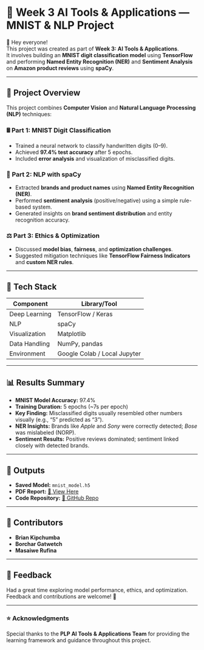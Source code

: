# 🧠 Week 3 AI Tools & Applications — MNIST & NLP Project

👋 Hey everyone!  
This project was created as part of **Week 3: AI Tools & Applications**.  
It involves building an **MNIST digit classification model** using **TensorFlow** and performing **Named Entity Recognition (NER)** and **Sentiment Analysis** on **Amazon product reviews** using **spaCy**.

---

## 🚀 Project Overview

This project combines **Computer Vision** and **Natural Language Processing (NLP)** techniques:

### 🖩 Part 1: MNIST Digit Classification
- Trained a neural network to classify handwritten digits (0–9).  
- Achieved **97.4% test accuracy** after 5 epochs.  
- Included **error analysis** and visualization of misclassified digits.  

### 💬 Part 2: NLP with spaCy
- Extracted **brands and product names** using **Named Entity Recognition (NER)**.  
- Performed **sentiment analysis** (positive/negative) using a simple rule-based system.  
- Generated insights on **brand sentiment distribution** and entity recognition accuracy.

### ⚖️ Part 3: Ethics & Optimization
- Discussed **model bias**, **fairness**, and **optimization challenges**.  
- Suggested mitigation techniques like **TensorFlow Fairness Indicators** and **custom NER rules**.

---

## 🧩 Tech Stack

| Component | Library/Tool |
|------------|--------------|
| Deep Learning | TensorFlow / Keras |
| NLP | spaCy |
| Visualization | Matplotlib |
| Data Handling | NumPy, pandas |
| Environment | Google Colab / Local Jupyter |

---

## 📊 Results Summary

- **MNIST Model Accuracy:** 97.4%  
- **Training Duration:** 5 epochs (~7s per epoch)  
- **Key Finding:** Misclassified digits usually resembled other numbers visually (e.g., “5” predicted as “3”).  
- **NER Insights:** Brands like *Apple* and *Sony* were correctly detected; *Bose* was mislabeled (NORP).  
- **Sentiment Results:** Positive reviews dominated; sentiment linked closely with detected brands.

---

## 💾 Outputs

- **Saved Model:** `mnist_model.h5`
- **PDF Report:** [📄 View Here](https://week-3-assignment-4f86dqe.gamma.site/)
- **Code Repository:** [📘 GitHub Repo](https://github.com/Rufron/mnist_app)

---

## 🧠 Contributors

- **Brian Kipchumba** 
- **Borchar Gatwetch**
- **Masaiwe Rufina**

---

## 💬 Feedback

Had a great time exploring model performance, ethics, and optimization.  
Feedback and contributions are welcome! 🚀

---

### ⭐ Acknowledgments
Special thanks to the **PLP AI Tools & Applications Team** for providing the learning framework and guidance throughout this project.
